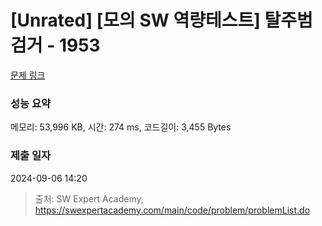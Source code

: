 # [Unrated] [모의 SW 역량테스트] 탈주범 검거 - 1953 

[문제 링크](https://swexpertacademy.com/main/code/problem/problemDetail.do?contestProbId=AV5PpLlKAQ4DFAUq) 

### 성능 요약

메모리: 53,996 KB, 시간: 274 ms, 코드길이: 3,455 Bytes

### 제출 일자

2024-09-06 14:20



> 출처: SW Expert Academy, https://swexpertacademy.com/main/code/problem/problemList.do